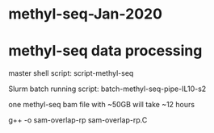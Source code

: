 # methyl-seq-Jan-2020
# methyl-seq data processing

master shell script:      script-methyl-seq

Slurm batch running script:     batch-methyl-seq-pipe-IL10-s2

one methyl-seq bam file with ~50GB will take ~12 hours

g++ -o sam-overlap-rp sam-overlap-rp.C
